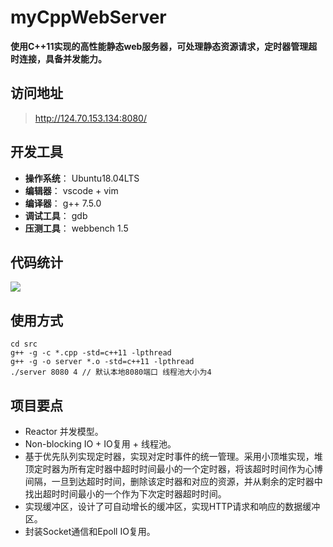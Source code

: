 # myCppWebServer
**使用C++11实现的高性能静态web服务器，可处理静态资源请求，定时器管理超时连接，具备并发能力。**

## 访问地址
> http://124.70.153.134:8080/

## 开发工具

- **操作系统**： Ubuntu18.04LTS
- **编辑器**：  vscode + vim 
- **编译器**： g++ 7.5.0
- **调试工具**： gdb
- **压测工具**： webbench 1.5

## 代码统计

![ ](C:\Users\USER\AppData\Roaming\Typora\typora-user-images\image-20200815204900235.png)

## 使用方式

```shell
cd src
g++ -g -c *.cpp -std=c++11 -lpthread
g++ -g -o server *.o -std=c++11 -lpthread
./server 8080 4 // 默认本地8080端口 线程池大小为4
```

## 项目要点

- Reactor 并发模型。
- Non-blocking IO + IO复用 + 线程池。
- 基于优先队列实现定时器，实现对定时事件的统一管理。采用小顶堆实现，堆顶定时器为所有定时器中超时时间最小的一个定时器，将该超时时间作为心博间隔，一旦到达超时时间，删除该定时器和对应的资源，并从剩余的定时器中找出超时时间最小的一个作为下次定时器超时时间。
- 实现缓冲区，设计了可自动增长的缓冲区，实现HTTP请求和响应的数据缓冲区。
- 封装Socket通信和Epoll IO复用。
